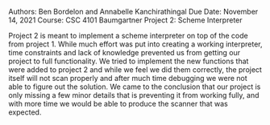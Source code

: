 Authors: Ben Bordelon and Annabelle Kanchirathingal
Due Date: November 14, 2021
Course: CSC 4101 Baumgartner
Project 2: Scheme Interpreter

Project 2 is meant to implement a scheme interpreter on top of the code from project 1. 
While much effort was put into creating a working interpreter, time constraints and lack of knowledge 
prevented us from getting our project to full functionality. We tried to implement the new functions that were added to project 2 and while we 
feel we did them correctly, the project itself will not scan properly and after much time debugging we were not able to figure out 
the solution. We came to the conclusion that our project is only missing a few minor details that is preventing it from working fully, 
and with more time we would be able to produce the scanner that was expected. 
